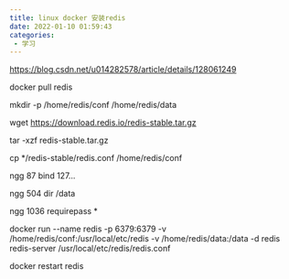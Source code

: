 ```yaml
---
title: linux docker 安装redis
date: 2022-01-10 01:59:43
categories: 
 - 学习
---
```


https://blog.csdn.net/u014282578/article/details/128061249

docker pull redis



mkdir -p /home/redis/conf /home/redis/data

wget https://download.redis.io/redis-stable.tar.gz

tar -xzf redis-stable.tar.gz

cp */redis-stable/redis.conf /home/redis/conf

ngg 87 bind 127...

ngg 504 dir /data

ngg 1036 requirepass *

docker run --name redis -p 6379:6379 -v /home/redis/conf:/usr/local/etc/redis -v /home/redis/data:/data -d redis redis-server /usr/local/etc/redis/redis.conf

docker restart redis
